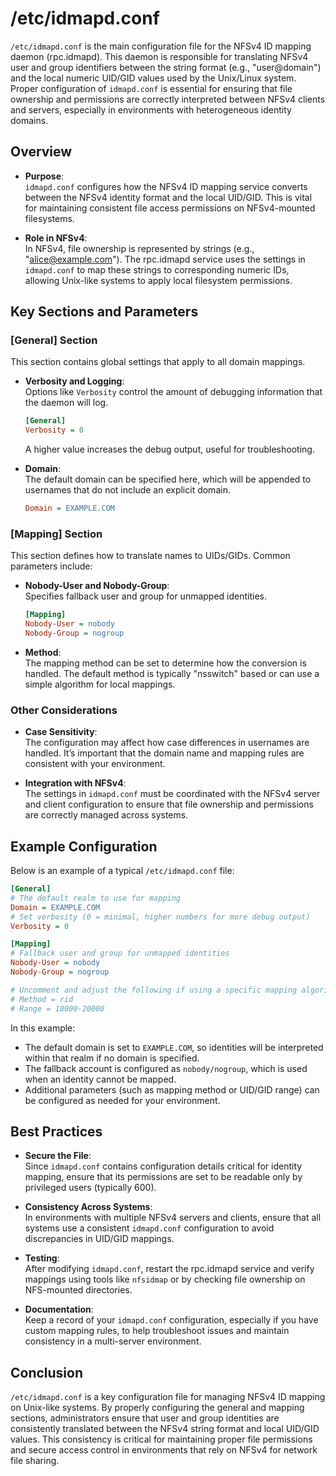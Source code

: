 # /etc/idmapd.conf

`/etc/idmapd.conf` is the main configuration file for the NFSv4 ID mapping daemon (rpc.idmapd). This daemon is responsible for translating NFSv4 user and group identifiers between the string format (e.g., "user@domain") and the local numeric UID/GID values used by the Unix/Linux system. Proper configuration of `idmapd.conf` is essential for ensuring that file ownership and permissions are correctly interpreted between NFSv4 clients and servers, especially in environments with heterogeneous identity domains.

## Overview

- **Purpose**:  
  `idmapd.conf` configures how the NFSv4 ID mapping service converts between the NFSv4 identity format and the local UID/GID. This is vital for maintaining consistent file access permissions on NFSv4-mounted filesystems.

- **Role in NFSv4**:  
  In NFSv4, file ownership is represented by strings (e.g., "alice@example.com"). The rpc.idmapd service uses the settings in `idmapd.conf` to map these strings to corresponding numeric IDs, allowing Unix-like systems to apply local filesystem permissions.

## Key Sections and Parameters

### [General] Section

This section contains global settings that apply to all domain mappings.

- **Verbosity and Logging**:  
  Options like `Verbosity` control the amount of debugging information that the daemon will log.
  ```ini
  [General]
  Verbosity = 0
  ```
  A higher value increases the debug output, useful for troubleshooting.

- **Domain**:  
  The default domain can be specified here, which will be appended to usernames that do not include an explicit domain.
  ```ini
  Domain = EXAMPLE.COM
  ```

### [Mapping] Section

This section defines how to translate names to UIDs/GIDs. Common parameters include:

- **Nobody-User and Nobody-Group**:  
  Specifies fallback user and group for unmapped identities.
  ```ini
  [Mapping]
  Nobody-User = nobody
  Nobody-Group = nogroup
  ```

- **Method**:  
  The mapping method can be set to determine how the conversion is handled. The default method is typically "nsswitch" based or can use a simple algorithm for local mappings.

### Other Considerations

- **Case Sensitivity**:  
  The configuration may affect how case differences in usernames are handled. It’s important that the domain name and mapping rules are consistent with your environment.

- **Integration with NFSv4**:  
  The settings in `idmapd.conf` must be coordinated with the NFSv4 server and client configuration to ensure that file ownership and permissions are correctly managed across systems.

## Example Configuration

Below is an example of a typical `/etc/idmapd.conf` file:

```ini
[General]
# The default realm to use for mapping
Domain = EXAMPLE.COM
# Set verbosity (0 = minimal, higher numbers for more debug output)
Verbosity = 0

[Mapping]
# Fallback user and group for unmapped identities
Nobody-User = nobody
Nobody-Group = nogroup

# Uncomment and adjust the following if using a specific mapping algorithm or range
# Method = rid
# Range = 10000-20000
```

In this example:
- The default domain is set to `EXAMPLE.COM`, so identities will be interpreted within that realm if no domain is specified.
- The fallback account is configured as `nobody/nogroup`, which is used when an identity cannot be mapped.
- Additional parameters (such as mapping method or UID/GID range) can be configured as needed for your environment.

## Best Practices

- **Secure the File**:  
  Since `idmapd.conf` contains configuration details critical for identity mapping, ensure that its permissions are set to be readable only by privileged users (typically 600).

- **Consistency Across Systems**:  
  In environments with multiple NFSv4 servers and clients, ensure that all systems use a consistent `idmapd.conf` configuration to avoid discrepancies in UID/GID mappings.

- **Testing**:  
  After modifying `idmapd.conf`, restart the rpc.idmapd service and verify mappings using tools like `nfsidmap` or by checking file ownership on NFS-mounted directories.

- **Documentation**:  
  Keep a record of your `idmapd.conf` configuration, especially if you have custom mapping rules, to help troubleshoot issues and maintain consistency in a multi-server environment.

## Conclusion

`/etc/idmapd.conf` is a key configuration file for managing NFSv4 ID mapping on Unix-like systems. By properly configuring the general and mapping sections, administrators ensure that user and group identities are consistently translated between the NFSv4 string format and local UID/GID values. This consistency is critical for maintaining proper file permissions and secure access control in environments that rely on NFSv4 for network file sharing.
